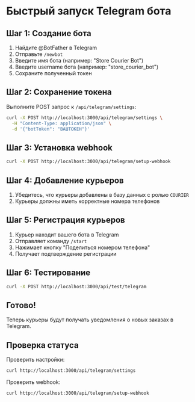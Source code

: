 # Быстрый запуск Telegram бота

## Шаг 1: Создание бота

1. Найдите @BotFather в Telegram
2. Отправьте `/newbot`
3. Введите имя бота (например: "Store Courier Bot")
4. Введите username бота (например: "store_courier_bot")
5. Сохраните полученный токен

## Шаг 2: Сохранение токена

Выполните POST запрос к `/api/telegram/settings`:

```bash
curl -X POST http://localhost:3000/api/telegram/settings \
  -H "Content-Type: application/json" \
  -d '{"botToken": "ВАШТОКЕН"}'
```

## Шаг 3: Установка webhook

```bash
curl -X POST http://localhost:3000/api/telegram/setup-webhook
```

## Шаг 4: Добавление курьеров

1. Убедитесь, что курьеры добавлены в базу данных с ролью `COURIER`
2. Курьеры должны иметь корректные номера телефонов

## Шаг 5: Регистрация курьеров

1. Курьер находит вашего бота в Telegram
2. Отправляет команду `/start`
3. Нажимает кнопку "Поделиться номером телефона"
4. Получает подтверждение регистрации

## Шаг 6: Тестирование

```bash
curl -X POST http://localhost:3000/api/test/telegram
```

## Готово!

Теперь курьеры будут получать уведомления о новых заказах в Telegram.

## Проверка статуса

Проверить настройки:
```bash
curl http://localhost:3000/api/telegram/settings
```

Проверить webhook:
```bash
curl http://localhost:3000/api/telegram/setup-webhook
```
